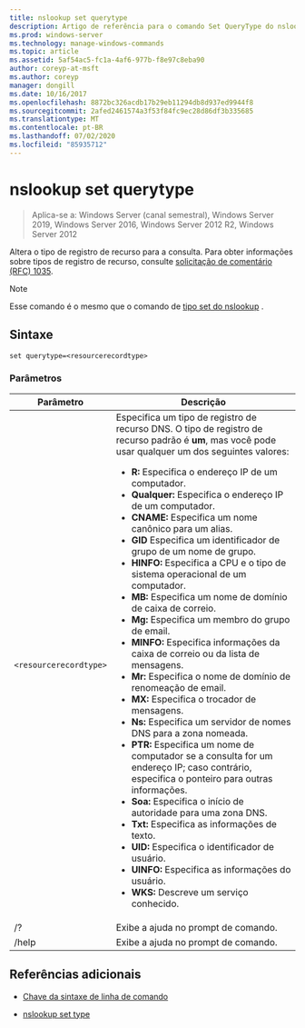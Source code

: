 ```yaml
---
title: nslookup set querytype
description: Artigo de referência para o comando Set QueryType do nslookup, que altera o tipo de registro de recurso para a consulta.
ms.prod: windows-server
ms.technology: manage-windows-commands
ms.topic: article
ms.assetid: 5af54ac5-fc1a-4af6-977b-f8e97c8eba90
author: coreyp-at-msft
ms.author: coreyp
manager: dongill
ms.date: 10/16/2017
ms.openlocfilehash: 8872bc326acdb17b29eb11294db8d937ed9944f8
ms.sourcegitcommit: 2afed2461574a3f53f84fc9ec28d86df3b335685
ms.translationtype: MT
ms.contentlocale: pt-BR
ms.lasthandoff: 07/02/2020
ms.locfileid: "85935712"
---
```

# <a name="nslookup-set-querytype"></a>nslookup set querytype

> Aplica-se a: Windows Server (canal semestral), Windows Server 2019, Windows Server 2016, Windows Server 2012 R2, Windows Server 2012

Altera o tipo de registro de recurso para a consulta. Para obter informações sobre tipos de registro de recurso, consulte [solicitação de comentário (RFC) 1035](https://tools.ietf.org/html/rfc1035).

> [!NOTE]
> Esse comando é o mesmo que o comando de [tipo set do nslookup](nslookup-set-type.md) .

## <a name="syntax"></a>Sintaxe

```
set querytype=<resourcerecordtype>
```

### <a name="parameters"></a>Parâmetros

| Parâmetro | Descrição |
| --------- | ----------- |
| `<resourcerecordtype>` | Especifica um tipo de registro de recurso DNS. O tipo de registro de recurso padrão é **um**, mas você pode usar qualquer um dos seguintes valores:<ul><li>**R:** Especifica o endereço IP de um computador.</li><li>**Qualquer:** Especifica o endereço IP de um computador.</li><li>**CNAME:** Especifica um nome canônico para um alias.</li><li>**GID** Especifica um identificador de grupo de um nome de grupo.</li><li>**HINFO:** Especifica a CPU e o tipo de sistema operacional de um computador.</li><li>**MB:** Especifica um nome de domínio de caixa de correio.</li><li>**Mg:** Especifica um membro do grupo de email.</li><li>**MINFO:** Especifica informações da caixa de correio ou da lista de mensagens.</li><li>**Mr:** Especifica o nome de domínio de renomeação de email.</li><li>**MX:** Especifica o trocador de mensagens.</li><li>**Ns:** Especifica um servidor de nomes DNS para a zona nomeada.</li><li>**PTR:** Especifica um nome de computador se a consulta for um endereço IP; caso contrário, especifica o ponteiro para outras informações.</li><li>**Soa:** Especifica o início de autoridade para uma zona DNS.</li><li>**Txt:** Especifica as informações de texto.</li><li>**UID:** Especifica o identificador de usuário.</li><li>**UINFO:** Especifica as informações do usuário.</li><li>**WKS:** Descreve um serviço conhecido.</li></ul> |
| /? | Exibe a ajuda no prompt de comando. |
| /help | Exibe a ajuda no prompt de comando. |

## <a name="additional-references"></a>Referências adicionais

- [Chave da sintaxe de linha de comando](command-line-syntax-key.md)

- [nslookup set type](nslookup-set-type.md)
